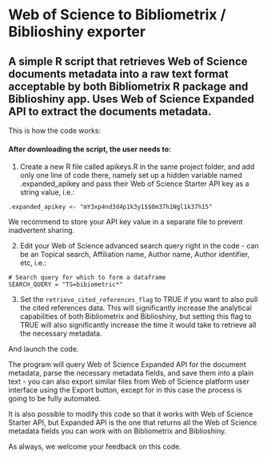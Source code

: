 # Web of Science to Bibliometrix / Biblioshiny exporter


## A simple R script that retrieves Web of Science documents metadata into a raw text format acceptable by both Bibliometrix R package and Biblioshiny app. Uses Web of Science Expanded API to extract the documents metadata.

This is how the code works:

#### After downloading the script, the user needs to:
1. Create a new R file called apikeys.R in the same project folder, and add only one line of code there, namely set up a hidden variable named .expanded_apikey and pass their Web of Science Starter API key as a string value, i.e.:
```
.expanded_apikey <- "mY3xp4nd3d4p1k3y1$$0m37h1Ngl1k37h15"
```
We recommend to store your API key value in a separate file to prevent inadvertent sharing.

2. Edit your Web of Science advanced search query right in the code - can be an Topical search, Affiliation name, Author name, Author identifier, etc, i.e.:

```
# Search query for which to form a dataframe
SEARCH_QUERY = "TS=bibiometric*"
```
3. Set the `retrieve_cited_references_flag` to TRUE if you want to also pull the cited references data. This will significantly increase the analytical capabilities of both Bibliometrix and Biblioshiny, but setting this flag to TRUE will also significantly increase the time it would take to retrieve all the necessary metadata.

And launch the code.

The program will query Web of Science Expanded API for the document metadata, parse the necessary metadata fields, and save them into a plain text - you can also export similar files from Web of Science platform user interface using the Export button, except for in this case the process is going to be fully automated.

It is also possible to modify this code so that it works with Web of Science Starter API, but Expanded API is the one that returns all the Web of Science metadata fields you can work with on Bibliometrix and Biblioshiny.

As always, we welcome your feedback on this code.